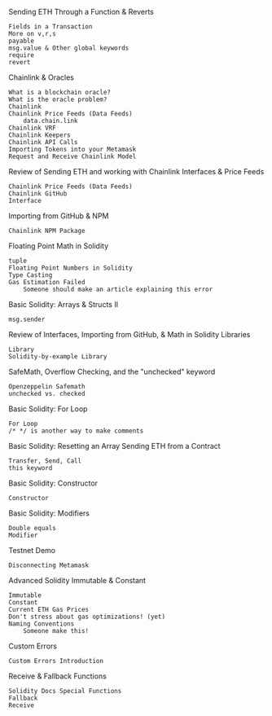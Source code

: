 Sending ETH Through a Function & Reverts

    Fields in a Transaction
    More on v,r,s
    payable
    msg.value & Other global keywords
    require
    revert

Chainlink & Oracles

    What is a blockchain oracle?
    What is the oracle problem?
    Chainlink
    Chainlink Price Feeds (Data Feeds)
        data.chain.link
    Chainlink VRF
    Chainlink Keepers
    Chainlink API Calls
    Importing Tokens into your Metamask
    Request and Receive Chainlink Model

Review of Sending ETH and working with Chainlink
Interfaces & Price Feeds

    Chainlink Price Feeds (Data Feeds)
    Chainlink GitHub
    Interface

Importing from GitHub & NPM

    Chainlink NPM Package

Floating Point Math in Solidity

    tuple
    Floating Point Numbers in Solidity
    Type Casting
    Gas Estimation Failed
        Someone should make an article explaining this error

Basic Solidity: Arrays & Structs II

    msg.sender

Review of Interfaces, Importing from GitHub, & Math in Solidity
Libraries

    Library
    Solidity-by-example Library

SafeMath, Overflow Checking, and the "unchecked" keyword

    Openzeppelin Safemath
    unchecked vs. checked

Basic Solidity: For Loop

    For Loop
    /* */ is another way to make comments

Basic Solidity: Resetting an Array
Sending ETH from a Contract

    Transfer, Send, Call
    this keyword

Basic Solidity: Constructor

    Constructor

Basic Solidity: Modifiers

    Double equals
    Modifier

Testnet Demo

    Disconnecting Metamask

Advanced Solidity
Immutable & Constant

    Immutable
    Constant
    Current ETH Gas Prices
    Don't stress about gas optimizations! (yet)
    Naming Conventions
        Someone make this!

Custom Errors

    Custom Errors Introduction

Receive & Fallback Functions

    Solidity Docs Special Functions
    Fallback
    Receive
